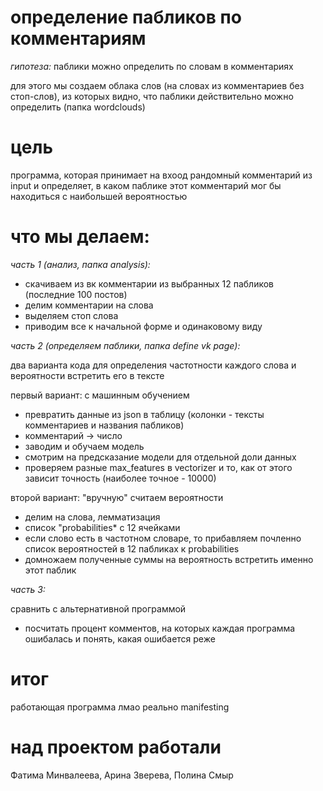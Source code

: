# определение пабликов по комментариям 

*гипотеза:* паблики можно определить по словам в комментариях


для этого мы создаем облака слов (на словах из комментариев без стоп-слов), из которых видно, что паблики действительно можно определить (папка wordclouds)

# цель

программа, которая принимает на вхоод рандомный комментарий из input и определяет, в каком паблике этот комментарий мог бы находиться  с наибольшей вероятностью
# что мы делаем:
*часть 1 (анализ, папка analysis):*
  - скачиваем из вк комментарии из выбранных 12 пабликов (последние 100 постов)
  - делим комментарии на слова
  - выделяем стоп слова
  - приводим все к начальной форме и одинаковому виду

*часть 2 (определяем паблики, папка define vk page):*


два варианта кода для определения частотности каждого слова и вероятности встретить его в тексте

 
первый вариант: с машинным обучением
* превратить данные из json в таблицу (колонки - тексты комментариев и названия пабликов)
* комментарий -> число
* заводим и обучаем модель
* смотрим на предсказание модели для отдельной доли данных
* проверяем разные max_features в vectorizer и то, как от этого зависит точность (наиболее точное - 10000)

второй вариант: "вручную" считаем вероятности
* делим на слова, лемматизация
* список "probabilities* с 12 ячейками
* если слово есть в частотном словаре, то прибавляем почленно список вероятностей в 12 пабликах к probabilities
* домножаем полученные суммы на вероятность встретить именно этот паблик

*часть 3:*


сравнить с альтернативной программой
* посчитать процент комментов, на которых каждая программа ошибалась и понять, какая ошибается реже

# итог


работающая программа лмао реально manifesting

# над проектом работали
َФатима Минвалеева, Арина Зверева, Полина Смыр
